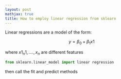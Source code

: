 ```yaml
---
layout: post
mathjax: true
title: How to employ linear regression from sklearn
---
```


Linear regressions are a model of the form:

$$y = \beta_0 + \beta_1 x1 $$

where $x1_n1,...., x_n$ are different features


```python
from sklearn.linear_model import linear regression
```

then call the fit and predict methods
